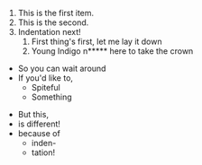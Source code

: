 1. This is the first item.
2. This is the second.
3. Indentation next!
    1. First thing's first, let me lay it down
    2. Young Indigo n***** here to take the crown

* So you can wait around
* If you'd like to,
  * Spiteful
  * Something

- But this,
- is different!
- because of
  - inden-
  - tation!

